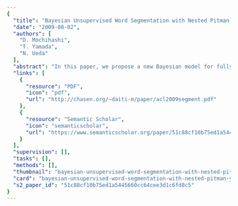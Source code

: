 ```yaml
---
{
  "title": "Bayesian Unsupervised Word Segmentation with Nested Pitman-Yor Language Modeling",
  "date": "2009-08-02",
  "authors": [
    "D. Mochihashi",
    "T. Yamada",
    "N. Ueda"
  ],
  "abstract": "In this paper, we propose a new Bayesian model for fully unsupervised word segmentation and an efficient blocked Gibbs sampler combined with dynamic programming for inference. Our model is a nested hierarchical Pitman-Yor language model, where Pitman-Yor spelling model is embedded in the word model. We confirmed that it significantly outperforms previous reported results in both phonetic transcripts and standard datasets for Chinese and Japanese word segmentation. Our model is also considered as a way to construct an accurate word n-gram language model directly from characters of arbitrary language, without any \"word\" indications.",
  "links": [
    {
      "resource": "PDF",
      "icon": "pdf",
      "url": "http://chasen.org/~daiti-m/paper/acl2009segment.pdf"
    },
    {
      "resource": "Semantic Scholar",
      "icon": "semanticscholar",
      "url": "https://www.semanticscholar.org/paper/51c88cf10b75ed1a5445660cc64cee3d1c6fd8c5"
    }
  ],
  "supervision": [],
  "tasks": [],
  "methods": [],
  "thumbnail": "bayesian-unsupervised-word-segmentation-with-nested-pitman-yor-language-modeling-thumb.jpg",
  "card": "bayesian-unsupervised-word-segmentation-with-nested-pitman-yor-language-modeling-card.jpg",
  "s2_paper_id": "51c88cf10b75ed1a5445660cc64cee3d1c6fd8c5"
}
---
```


